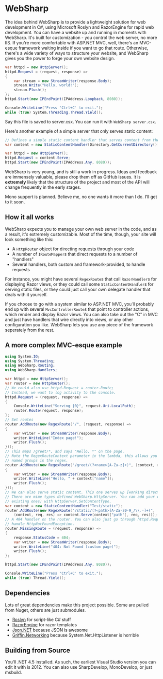 # WebSharp

The idea behind WebSharp is to provide a lightweight solution for web development in C#, using
Microsoft Roslyn and RazorEngine for rapid web development. You can have a website up and running
in moments with WebSharp. It's built for customization - you control the web server, no more IIS.
If you're more comfortable with ASP.NET MVC, well, there's an MVC-esque framework waiting inside
if you want to go that route. Otherwise, there's a wide variety of ways to structure your website,
and WebSharp gives you the power to forge your own website design.

```csharp
var httpd = new HttpServer();
httpd.Request = (request, response) =>
{
    var stream = new StreamWriter(response.Body);
    stream.Write("Hello, world!");
    stream.Flush();
};
httpd.Start(new IPEndPoint(IPAddress.Loopback, 8080));

Console.WriteLine("Press 'Ctrl+C' to exit.");
while (true) System.Threading.Thread.Yield();
```

Say this file is saved to server.csx. You can run it with `WebSharp server.csx`.

Here's another example of a simple server that only serves static content:

```csharp
// Defines a simple static content handler that serves content from the working directory
var content = new StaticContentHandler(Directory.GetCurrentDirectory());

var httpd = new HttpServer();
httpd.Request = content.Serve;
httpd.Start(new IPEndPoint(IPAddress.Any, 8080));
```

WebSharp is very young, and is still a work in progress. Ideas and feedback are immensely
valuable, please drop them off as GitHub issues. It is **extremely** likely that the structure
of the project and most of the API will change frequently in the early stages.

Mono support is planned. Believe me, no one wants it more than I do. I'll get to it soon.

## How it all works

WebSharp expects you to manage your own web server in the code, and as a result, it's extremely
customizable. Most of the time, though, your site will look something like this:

* A `HttpRouter` object for directing requests through your code
* A number of `IRouteMapper`s that direct requests to a number of "handlers"
* Several handlers, both custom and framework-provided, to handle requests

For instance, you might have several `RegexRoute`s that call `RazorHandler`s for displaying Razor
views, or they could call some `StaticContentHandler`s for serving static files, or they could
just call your own delegate handler that deals with it yourself.

If you choose to go with a system similar to ASP.NET MVC, you'll probably end up with several
`MvcControllerRoute`s that point to controller actions, which render and display Razor views. You
can also take out the "C" in MVC and just have handlers that wire directly into views, or any other
configuration you like. WebSharp lets you use any piece of the framework seperately from the rest.

## A more complex MVC-esque example

```csharp
using System.IO;
using System.Threading;
using WebSharp.Routing;
using WebSharp.Handlers;

var httpd = new HttpServer();
var router = new HttpRouter();
// We could also use httpd.Request = router.Route;
// Instead, we want to log activity to the console.
httpd.Request = (request, response) =>
{
	Console.WriteLine("Serving {0}", request.Uri.LocalPath);
	router.Route(request, response);
};
// Set routes
router.AddRoute(new RegexRoute("/", (request, response) =>
{
	var writer = new StreamWriter(response.Body);
	writer.WriteLine("Index page!");
	writer.Flush();
}));
// This maps /greet/*, and says "Hello, *" on the page.
// Note the RegexRouteContext parameter in the lambda, this allows you to access
// named groups in the regex.
router.AddRoute(new RegexRoute("/greet/(?<name>[A-Za-z]+)", (context, request, response) =>
{
	var writer = new StreamWriter(response.Body);
	writer.WriteLine("Hello, " + context["name"]);
	writer.Flush();
}));
// We can also serve static content. This one serves up [working directory]/Test/static
// There are mime types defined WebSharp.HttpServer. You can add your own (or override
// existing ones) with HttpServer.SetContentType.
var content = new StaticContentHandler("Test/static");
router.AddRoute(new RegexRoute("/static/(?<path>[A-Za-z0-9_/\\.-]+)",
    (context, req, res) => content.Serve(context["path"], req, res)));
// A 404 handler on the router. You can also just go through httpd.RequestException and
// handle HttpNotFoundException.
router.MissingRoute = (request, response) =>
{
	response.StatusCode = 404;
	var writer = new StreamWriter(response.Body);
	writer.WriteLine("404: Not Found (custom page)");
	writer.Flush();
};

httpd.Start(new IPEndPoint(IPAddress.Any, 8080));

Console.WriteLine("Press 'Ctrl+C' to exit.");
while (true) Thread.Yield();
```

## Dependencies

Lots of great dependencies make this project possible. Some are pulled from Nuget, others
are just submodules.

* [Roslyn](http://msdn.microsoft.com/en-us/vstudio/roslyn.aspx) for script-like C# stuff
* [RazorEngine](https://github.com/Antaris/RazorEngine) for razor templates
* [Json.NET](http://json.codeplex.com/) because JSON is awesome
* [Griffin.Networking](https://github.com/jgauffin/griffin.networking) because System.Net.HttpListener is horrible

## Building from Source

You'll .NET 4.5 installed. As such, the earliest Visual Studio version you can edit it with is 2012. You can also
use SharpDevelop, MonoDevelop, or just msbuild.